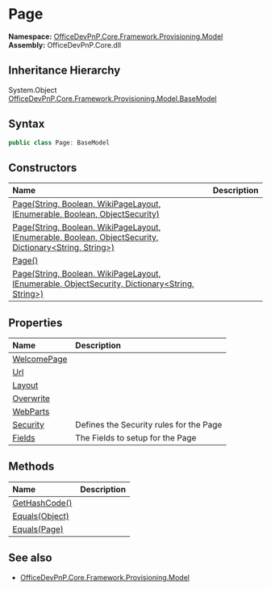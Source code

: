 # Page
**Namespace:** [OfficeDevPnP.Core.Framework.Provisioning.Model](OfficeDevPnP.Core.Framework.Provisioning.Model.md)  
**Assembly:** OfficeDevPnP.Core.dll  
## Inheritance Hierarchy
System.Object  
    [OfficeDevPnP.Core.Framework.Provisioning.Model.BaseModel](OfficeDevPnP.Core.Framework.Provisioning.Model.BaseModel.md)
## Syntax
```C#
public class Page: BaseModel
```
## Constructors
|**Name**|**Description**|
|:-----|:-----|
| [Page(String, Boolean, WikiPageLayout, IEnumerable<WebPart>, Boolean, ObjectSecurity)](OfficeDevPnP.Core.Framework.Provisioning.Model.Page.ctor1.md) | 
| [Page(String, Boolean, WikiPageLayout, IEnumerable<WebPart>, Boolean, ObjectSecurity, Dictionary<String, String>)](OfficeDevPnP.Core.Framework.Provisioning.Model.Page.ctor2.md) | 
| [Page()](OfficeDevPnP.Core.Framework.Provisioning.Model.Page.ctor3.md) | 
| [Page(String, Boolean, WikiPageLayout, IEnumerable<WebPart>, ObjectSecurity, Dictionary<String, String>)](OfficeDevPnP.Core.Framework.Provisioning.Model.Page.ctor4.md) | 
## Properties
|**Name**|**Description**|
|:-----|:-----|
| [WelcomePage](OfficeDevPnP.Core.Framework.Provisioning.Model.Page.WelcomePage.md) | 
| [Url](OfficeDevPnP.Core.Framework.Provisioning.Model.Page.Url.md) | 
| [Layout](OfficeDevPnP.Core.Framework.Provisioning.Model.Page.Layout.md) | 
| [Overwrite](OfficeDevPnP.Core.Framework.Provisioning.Model.Page.Overwrite.md) | 
| [WebParts](OfficeDevPnP.Core.Framework.Provisioning.Model.Page.WebParts.md) | 
| [Security](OfficeDevPnP.Core.Framework.Provisioning.Model.Page.Security.md) | Defines the Security rules for the Page
| [Fields](OfficeDevPnP.Core.Framework.Provisioning.Model.Page.Fields.md) | The Fields to setup for the Page
## Methods
|**Name**|**Description**|
|:-----|:-----|
| [GetHashCode()](OfficeDevPnP.Core.Framework.Provisioning.Model.Page.1c6872bd.md) | 
| [Equals(Object)](OfficeDevPnP.Core.Framework.Provisioning.Model.Page.3520ddbb.md) | 
| [Equals(Page)](OfficeDevPnP.Core.Framework.Provisioning.Model.Page.fda1dc1d.md) | 
## See also
- [OfficeDevPnP.Core.Framework.Provisioning.Model](OfficeDevPnP.Core.Framework.Provisioning.Model.md)
